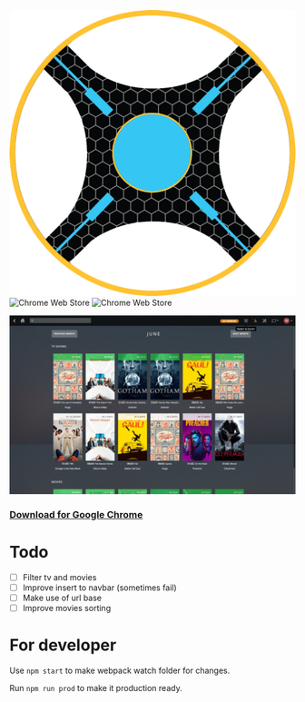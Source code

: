 ![Chrome Web Store](chrome/img/icon1024.png)
![Chrome Web Store](https://img.shields.io/chrome-web-store/rating/naofhcnmmeadbnonficeccmbfibchcmb.svg?style=flat-square)
![Chrome Web Store](https://img.shields.io/chrome-web-store/rating-count/naofhcnmmeadbnonficeccmbfibchcmb.svg?style=flat-square)

![Screenshot 1](screenshots/screen-1.jpg)

### [Download for Google Chrome](https://chrome.google.com/webstore/detail/naofhcnmmeadbnonficeccmbfibchcmb)

# Todo
- [ ]  Filter tv and movies
- [ ]  Improve insert to navbar (sometimes fail)
- [ ]  Make use of url base
- [ ]  Improve movies sorting

# For developer
Use `npm start` to make webpack watch folder for changes.

Run `npm run prod` to make it production ready.
